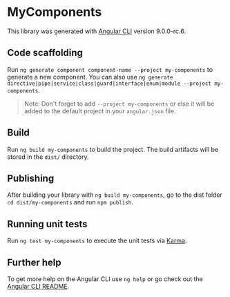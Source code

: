 # MyComponents

This library was generated with [Angular CLI](https://github.com/angular/angular-cli) version 9.0.0-rc.6.

## Code scaffolding

Run `ng generate component component-name --project my-components` to generate a new component. You can also use `ng generate directive|pipe|service|class|guard|interface|enum|module --project my-components`.
> Note: Don't forget to add `--project my-components` or else it will be added to the default project in your `angular.json` file. 

## Build

Run `ng build my-components` to build the project. The build artifacts will be stored in the `dist/` directory.

## Publishing

After building your library with `ng build my-components`, go to the dist folder `cd dist/my-components` and run `npm publish`.

## Running unit tests

Run `ng test my-components` to execute the unit tests via [Karma](https://karma-runner.github.io).

## Further help

To get more help on the Angular CLI use `ng help` or go check out the [Angular CLI README](https://github.com/angular/angular-cli/blob/master/README.md).
